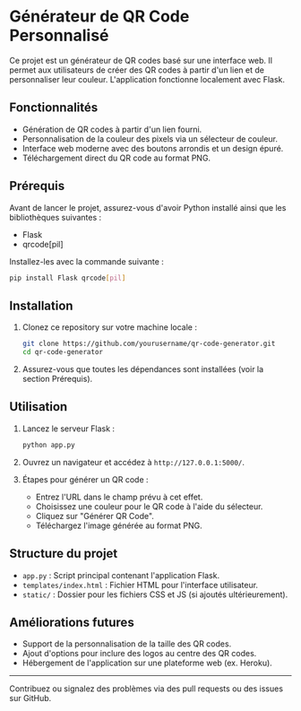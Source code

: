 # Générateur de QR Code Personnalisé

Ce projet est un générateur de QR codes basé sur une interface web. Il permet aux utilisateurs de créer des QR codes à partir d'un lien et de personnaliser leur couleur. L'application fonctionne localement avec Flask.

## Fonctionnalités

- Génération de QR codes à partir d'un lien fourni.
- Personnalisation de la couleur des pixels via un sélecteur de couleur.
- Interface web moderne avec des boutons arrondis et un design épuré.
- Téléchargement direct du QR code au format PNG.

## Prérequis

Avant de lancer le projet, assurez-vous d'avoir Python installé ainsi que les bibliothèques suivantes :

- Flask
- qrcode[pil]

Installez-les avec la commande suivante :

```bash
pip install Flask qrcode[pil]
```

## Installation

1. Clonez ce repository sur votre machine locale :
   ```bash
   git clone https://github.com/yourusername/qr-code-generator.git
   cd qr-code-generator
   ```

2. Assurez-vous que toutes les dépendances sont installées (voir la section Prérequis).

## Utilisation

1. Lancez le serveur Flask :
   ```bash
   python app.py
   ```

2. Ouvrez un navigateur et accédez à `http://127.0.0.1:5000/`.

3. Étapes pour générer un QR code :
   - Entrez l'URL dans le champ prévu à cet effet.
   - Choisissez une couleur pour le QR code à l'aide du sélecteur.
   - Cliquez sur "Générer QR Code".
   - Téléchargez l'image générée au format PNG.

## Structure du projet

- `app.py` : Script principal contenant l'application Flask.
- `templates/index.html` : Fichier HTML pour l'interface utilisateur.
- `static/` : Dossier pour les fichiers CSS et JS (si ajoutés ultérieurement).

## Améliorations futures

- Support de la personnalisation de la taille des QR codes.
- Ajout d'options pour inclure des logos au centre des QR codes.
- Hébergement de l'application sur une plateforme web (ex. Heroku).

---

Contribuez ou signalez des problèmes via des pull requests ou des issues sur GitHub.
```
